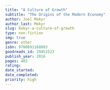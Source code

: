 ```yaml
---
title: "A Culture of Growth"
subtitle: "The Origins of the Modern Economy"
author: Joel Mokyr
author_last: Mokyr
slug: mokyr-a-culture-of-growth
type: non-fiction
img: true
genre: other
isbn: 9780691168883
goodreads_id: 29452523
publish_year: 2016
pages: 403
rating: 
date_started:
date_completed:
priority: high
---
```


